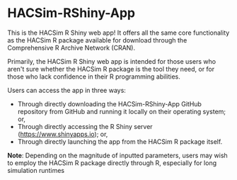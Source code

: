 # HACSim-RShiny-App

This is the HACSim R Shiny web app! It offers all the same core functionality as the HACSim R package available for download through the Comprehensive R Archive Network (CRAN).

Primarily, the HACSim R Shiny web app is intended for those users who aren't sure whether the HACSim R package is the tool they need, or for those who lack confidence in their R programming abilities.

Users can access the app in three ways:

- Through directly downloading the HACSim-RShiny-App GitHub repository from GitHub and running it locally on their operating system; or,
- Through directly accessing the R Shiny server (https://www.shinyapps.io); or,
- Through directly launching the app from the HACSim R package itself.

**Note**: Depending on the magnitude of inputted parameters, users may wish to employ the HACSim R package directly through R, especially for long simulation runtimes
